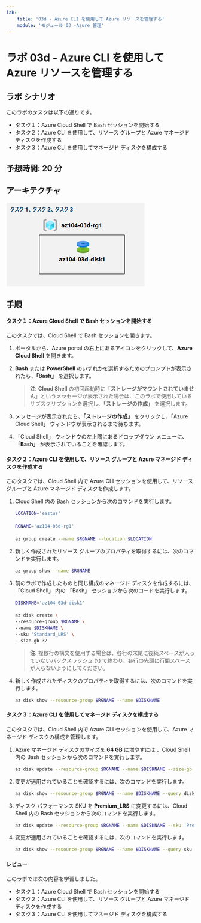 ```yaml
---
lab:
    title: '03d - Azure CLI を使用して Azure リソースを管理する'
    module: 'モジュール 03 -Azure 管理'
---
```


# ラボ 03d - Azure CLI を使用して Azure リソースを管理する
## ラボ シナリオ

このラボのタスクは以下の通りです。

+ タスク１：Azure Cloud Shell で Bash セッションを開始する
+ タスク２：Azure CLI を使用して、リソース グループと Azure マネージド ディスクを作成する
+ タスク３：Azure CLI を使用してマネージド ディスクを構成する

## 予想時間: 20 分



## アーキテクチャ

![image](./media/lab03d.png)



## 手順

#### タスク１：Azure Cloud Shell で Bash セッションを開始する

このタスクでは、Cloud Shell で Bash セッションを開きます。 

1. ポータルから、Azure portal の右上にあるアイコンをクリックして、**Azure Cloud Shell** を開きます。

1. **Bash** または **PowerShell** のいずれかを選択するためのプロンプトが表示されたら、**「Bash」** を選択します。 

    > **注**: **Cloud Shell** の初回起動時に「**ストレージがマウントされていません**」というメッセージが表示された場合は、このラボで使用しているサブスクリプションを選択し、**「ストレージの作成」** を選択します。 

1. メッセージが表示されたら、**「ストレージの作成」** をクリックし、「Azure Cloud Shell」 ウィンドウが表示されるまで待ちます。 

1. 「Cloud Shell」 ウィンドウの左上隅にあるドロップダウン メニューに、**「Bash」** が表示されていることを確認します。



#### タスク２：Azure CLI を使用して、リソース グループと Azure マネージド ディスクを作成する

このタスクでは、Cloud Shell 内で Azure CLI セッションを使用して、リソース グループと Azure マネージド ディスクを作成します。

1. Cloud Shell 内の Bash セッションから次のコマンドを実行します。

   ```sh
   LOCATION='eastus'
   
   RGNAME='az104-03d-rg1'
   
   az group create --name $RGNAME --location $LOCATION
   ```
1. 新しく作成されたリソース グループのプロパティを取得するには、次のコマンドを実行します。

   ```sh
   az group show --name $RGNAME
   ```
1. 前のラボで作成したものと同じ構成のマネージド ディスクを作成するには、「Cloud Shell」 内の 「Bash」 セッションから次のコードを実行します。

   ```sh
   DISKNAME='az104-03d-disk1'

   az disk create \
   --resource-group $RGNAME \
   --name $DISKNAME \
   --sku 'Standard_LRS' \
   --size-gb 32
   ```
    > **注**: 複数行の構文を使用する場合は、各行の末尾に後続スペースが入っていないバックスラッシュ (`\`) で終わり、各行の先頭に行間スペースが入らないようにしてください。

1. 新しく作成されたディスクのプロパティを取得するには、次のコマンドを実行します。

   ```sh
   az disk show --resource-group $RGNAME --name $DISKNAME
   ```



#### タスク３：Azure CLI を使用してマネージド ディスクを構成する

このタスクでは、Cloud Shell 内で Azure CLI セッションを使用して、Azure マネージド ディスクの構成を管理します。 

1. Azure マネージド ディスクのサイズを **64 GB** に増やすには 、Cloud Shell 内の Bash セッションから次のコマンドを実行します。

   ```sh
   az disk update --resource-group $RGNAME --name $DISKNAME --size-gb 64
   ```

1. 変更が適用されていることを確認するには、次のコマンドを実行します。

   ```sh
   az disk show --resource-group $RGNAME --name $DISKNAME --query diskSizeGB
   ```

1. ディスク パフォーマンス SKU を **Premium_LRS** に変更するには、Cloud Shell 内の Bash セッションから次のコマンドを実行します。

   ```sh
   az disk update --resource-group $RGNAME --name $DISKNAME --sku 'Premium_LRS'
   ```

1. 変更が適用されていることを確認するには、次のコマンドを実行します。

   ```sh
   az disk show --resource-group $RGNAME --name $DISKNAME --query sku
   ```



#### レビュー

このラボでは次の内容を学習しました。

- タスク１：Azure Cloud Shell で Bash セッションを開始する
- タスク２：Azure CLI を使用して、リソース グループと Azure マネージド ディスクを作成する
- タスク３：Azure CLI を使用してマネージド ディスクを構成する

